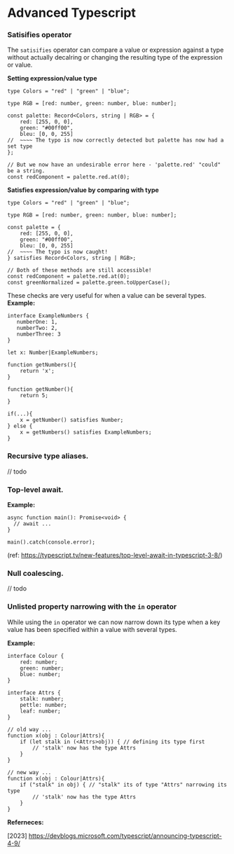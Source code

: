 # Advanced Typescript 

### Satisifies operator

The `satisifies` operator can compare a value or expression against a type without actually decalring or changing the resulting type of the expression or value.

**Setting expression/value type**

```
type Colors = "red" | "green" | "blue";

type RGB = [red: number, green: number, blue: number];

const palette: Record<Colors, string | RGB> = {
    red: [255, 0, 0],
    green: "#00ff00",
    bleu: [0, 0, 255]
//  ~~~~ The typo is now correctly detected but palette has now had a set type
};

// But we now have an undesirable error here - 'palette.red' "could" be a string.
const redComponent = palette.red.at(0);
```

**Satisfies expression/value by comparing with type**

```
type Colors = "red" | "green" | "blue";

type RGB = [red: number, green: number, blue: number];

const palette = {
    red: [255, 0, 0],
    green: "#00ff00",
    bleu: [0, 0, 255]
//  ~~~~ The typo is now caught!
} satisfies Record<Colors, string | RGB>;

// Both of these methods are still accessible!
const redComponent = palette.red.at(0);
const greenNormalized = palette.green.toUpperCase();
```

These checks are very useful for when a value can be several types. **Example:**

```
interface ExampleNumbers {
   numberOne: 1,
   numberTwo: 2,
   numberThree: 3
}

let x: Number|ExampleNumbers;

function getNumbers(){
    return 'x';
}

function getNumber(){
    return 5;
}

if(...){
    x = getNumber() satisfies Number;  
} else {
    x = getNumbers() satisfies ExampleNumbers;
}
```

### Recursive type aliases.

// todo 

### Top-level await.

**Example:**

```
async function main(): Promise<void> {
  // await ...
}

main().catch(console.error);
```
(ref: https://typescript.tv/new-features/top-level-await-in-typescript-3-8/)

### Null coalescing.

// todo

### Unlisted property narrowing with the `in` operator 

While using the `in` operator we can now narrow down its type when a key value has been specified within a value with several types.

**Example:**

```
interface Colour {
    red: number;
    green: number;
    blue: number;
}

interface Attrs {
    stalk: number;
    pettle: number;
    leaf: number;
}

// old way ...
function x(obj : Colour|Attrs){
    if (let stalk in (<Attrs>obj)) { // defining its type first
        // 'stalk' now has the type Attrs
    }
}

// new way ...
function x(obj : Colour|Attrs){
    if ("stalk" in obj) { // "stalk" its of type "Attrs" narrowing its type
        // 'stalk' now has the type Attrs
    }
}
```

**Referneces:**

[2023] https://devblogs.microsoft.com/typescript/announcing-typescript-4-9/
